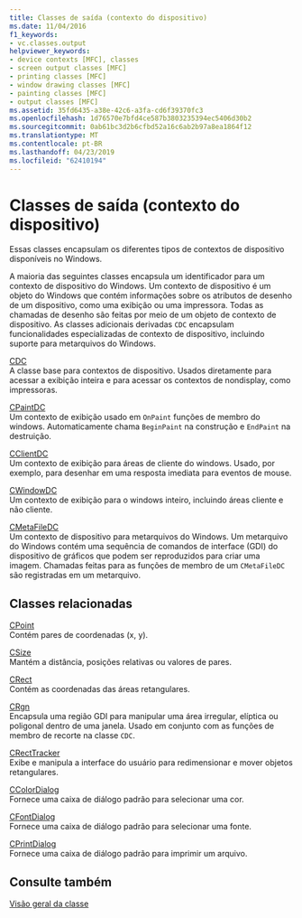 ```yaml
---
title: Classes de saída (contexto do dispositivo)
ms.date: 11/04/2016
f1_keywords:
- vc.classes.output
helpviewer_keywords:
- device contexts [MFC], classes
- screen output classes [MFC]
- printing classes [MFC]
- window drawing classes [MFC]
- painting classes [MFC]
- output classes [MFC]
ms.assetid: 35fd6435-a38e-42c6-a3fa-cd6f39370fc3
ms.openlocfilehash: 1d76570e7bfd4ce587b3803235394ec5406d30b2
ms.sourcegitcommit: 0ab61bc3d2b6cfbd52a16c6ab2b97a8ea1864f12
ms.translationtype: MT
ms.contentlocale: pt-BR
ms.lasthandoff: 04/23/2019
ms.locfileid: "62410194"
---
```

# <a name="output-device-context-classes"></a>Classes de saída (contexto do dispositivo)

Essas classes encapsulam os diferentes tipos de contextos de dispositivo disponíveis no Windows.

A maioria das seguintes classes encapsula um identificador para um contexto de dispositivo do Windows. Um contexto de dispositivo é um objeto do Windows que contém informações sobre os atributos de desenho de um dispositivo, como uma exibição ou uma impressora. Todas as chamadas de desenho são feitas por meio de um objeto de contexto de dispositivo. As classes adicionais derivadas `CDC` encapsulam funcionalidades especializadas de contexto de dispositivo, incluindo suporte para metarquivos do Windows.

[CDC](../mfc/reference/cdc-class.md)<br/>
A classe base para contextos de dispositivo. Usados diretamente para acessar a exibição inteira e para acessar os contextos de nondisplay, como impressoras.

[CPaintDC](../mfc/reference/cpaintdc-class.md)<br/>
Um contexto de exibição usado em `OnPaint` funções de membro do windows. Automaticamente chama `BeginPaint` na construção e `EndPaint` na destruição.

[CClientDC](../mfc/reference/cclientdc-class.md)<br/>
Um contexto de exibição para áreas de cliente do windows. Usado, por exemplo, para desenhar em uma resposta imediata para eventos de mouse.

[CWindowDC](../mfc/reference/cwindowdc-class.md)<br/>
Um contexto de exibição para o windows inteiro, incluindo áreas cliente e não cliente.

[CMetaFileDC](../mfc/reference/cmetafiledc-class.md)<br/>
Um contexto de dispositivo para metarquivos do Windows. Um metarquivo do Windows contém uma sequência de comandos de interface (GDI) do dispositivo de gráficos que podem ser reproduzidos para criar uma imagem. Chamadas feitas para as funções de membro de um `CMetaFileDC` são registradas em um metarquivo.

## <a name="related-classes"></a>Classes relacionadas

[CPoint](../atl-mfc-shared/reference/cpoint-class.md)<br/>
Contém pares de coordenadas (x, y).

[CSize](../atl-mfc-shared/reference/csize-class.md)<br/>
Mantém a distância, posições relativas ou valores de pares.

[CRect](../atl-mfc-shared/reference/crect-class.md)<br/>
Contém as coordenadas das áreas retangulares.

[CRgn](../mfc/reference/crgn-class.md)<br/>
Encapsula uma região GDI para manipular uma área irregular, elíptica ou poligonal dentro de uma janela. Usado em conjunto com as funções de membro de recorte na classe `CDC`.

[CRectTracker](../mfc/reference/crecttracker-class.md)<br/>
Exibe e manipula a interface do usuário para redimensionar e mover objetos retangulares.

[CColorDialog](../mfc/reference/ccolordialog-class.md)<br/>
Fornece uma caixa de diálogo padrão para selecionar uma cor.

[CFontDialog](../mfc/reference/cfontdialog-class.md)<br/>
Fornece uma caixa de diálogo padrão para selecionar uma fonte.

[CPrintDialog](../mfc/reference/cprintdialog-class.md)<br/>
Fornece uma caixa de diálogo padrão para imprimir um arquivo.

## <a name="see-also"></a>Consulte também

[Visão geral da classe](../mfc/class-library-overview.md)
